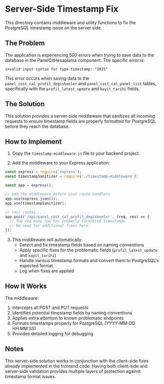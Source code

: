 # Server-Side Timestamp Fix

This directory contains middleware and utility functions to fix the PostgreSQL timestamp issue on the server side.

## The Problem

The application is experiencing 500 errors when trying to save data to the database in the PanelCitHesaplama component. The specific error is:

```
invalid input syntax for type timestamp: "2025"
```

This error occurs when saving data to the `panel_cost_cal_profil_degiskenler` and `panel_cost_cal_panel_list` tables, specifically with the `profil_latest_update` and `kayit_tarihi` fields.

## The Solution

This solution provides a server-side middleware that sanitizes all incoming requests to ensure timestamp fields are properly formatted for PostgreSQL before they reach the database.

## How to Implement

1. Copy the `timestamp-middleware.js` file to your backend project.

2. Add the middleware to your Express application:

```javascript
const express = require('express');
const timestampSanitizer = require('./timestamp-middleware');

const app = express();

// Add the middleware before your route handlers
app.use(express.json());
app.use(timestampSanitizer);

// Your routes...
app.post('/api/panel_cost_cal_profil_degiskenler', (req, res) => {
  // The req.body now has properly formatted timestamps
  // No need for additional fixes here
});
```

3. This middleware will automatically:
   - Detect and fix timestamp fields based on naming conventions
   - Apply specific fixes for the problematic fields (`profil_latest_update` and `kayit_tarihi`)
   - Handle various timestamp formats and convert them to PostgreSQL's expected format
   - Log when fixes are applied

## How It Works

The middleware:

1. Intercepts all POST and PUT requests
2. Identifies potential timestamp fields by naming conventions
3. Applies extra attention to known problematic endpoints
4. Formats timestamps properly for PostgreSQL (YYYY-MM-DD HH:MM:SS)
5. Provides detailed logging for debugging

## Notes

This server-side solution works in conjunction with the client-side fixes already implemented in the frontend code. Having both client-side and server-side validation provides multiple layers of protection against timestamp format issues.